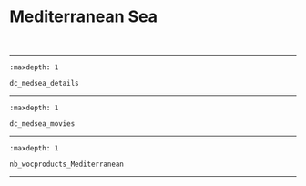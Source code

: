 # Mediterranean Sea


<span> </br> </span>

--- 

```{toctree}
:maxdepth: 1

dc_medsea_details
```

--- 


```{toctree}
:maxdepth: 1

dc_medsea_movies
```

--- 

```{toctree}
:maxdepth: 1

nb_wocproducts_Mediterranean
```


--- 

<span> </br> </span>
